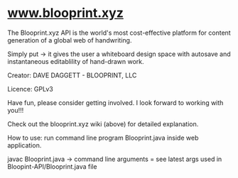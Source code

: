 # www.blooprint.xyz
The Blooprint.xyz API is the world's most cost-effective platform for content generation of a global web of handwriting.

Simply put -> it gives the user a whiteboard design space with autosave and instantaneous editablility of hand-drawn work.

Creator:	DAVE DAGGETT - BLOOPRINT, LLC

Licence:	GPLv3

Have fun, please consider getting involved.  I look forward to working with you!!!

Check out the blooprint.xyz wiki (above) for detailed explanation.

How to use: run command line program Blooprint.java inside web application.

javac Blooprint.java -> command line arguments = see latest args used in Bloopint-API/Blooprint.java file
